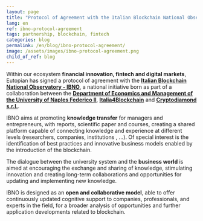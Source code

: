 ```yaml
---
layout: page
title: "Protocol of Agreement with the Italian Blockchain National Observatory"
lang: en
ref: ibno-protocol-agreement
tags: partnership, blockchain, fintech
categories: blog
permalink: /en/blog/ibno-protocol-agreement/
image: /assets/images/ibno-protocol-agreement.png
child_of_ref: blog
---
```


Within our ecosystem **financial innovation, fintech and digital markets**,
Eutopian has signed a protocol of agreement with the [**Italian Blockchain
National Observatory - IBNO**](https://www.ibno.eu/), a national initiative
born as part of a collaboration between the [**Department of Economics and
Management of the University of Naples Federico
II**](http://www.demi.unina.it/),
[**Italia4Blockchain**](https://www.italia4blockchain.it/) and [**Cryptodiamond
s.r.l.**](https://www.cryptodiamond.it/).

IBNO aims at promoting **knowledge transfer** for managers and entrepreneurs,
with reports, scientific paper and courses, creating a shared platform capable
of connecting knowledge and experience at different levels (researchers,
companies, institutions , ...). Of special interest is the identification of
best practices and innovative business models enabled by the introduction of
the blockchain.

The dialogue between the university system and the **business world** is aimed
at encouraging the exchange and sharing of knowledge, stimulating innovation
and creating long-term collaborations and opportunities for updating and
implementing new knowledge.

IBNO is designed as an **open and collaborative model**, able to offer
continuously updated cognitive support to companies, professionals, and experts
in the field, for a broader analysis of opportunities and further application
developments related to blockchain.
